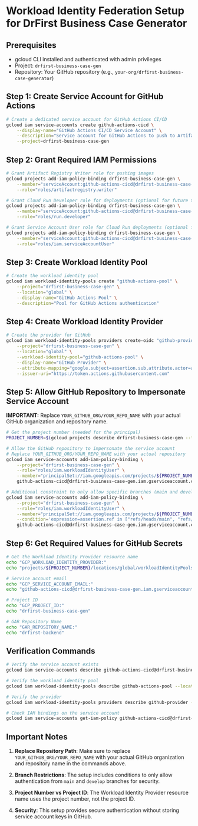 # Workload Identity Federation Setup for DrFirst Business Case Generator

## Prerequisites
- gcloud CLI installed and authenticated with admin privileges
- Project: `drfirst-business-case-gen`
- Repository: Your GitHub repository (e.g., `your-org/drfirst-business-case-generator`)

## Step 1: Create Service Account for GitHub Actions

```bash
# Create a dedicated service account for GitHub Actions CI/CD
gcloud iam service-accounts create github-actions-cicd \
    --display-name="GitHub Actions CI/CD Service Account" \
    --description="Service account for GitHub Actions to push to Artifact Registry and deploy to Cloud Run" \
    --project=drfirst-business-case-gen
```

## Step 2: Grant Required IAM Permissions

```bash
# Grant Artifact Registry Writer role for pushing images
gcloud projects add-iam-policy-binding drfirst-business-case-gen \
    --member="serviceAccount:github-actions-cicd@drfirst-business-case-gen.iam.gserviceaccount.com" \
    --role="roles/artifactregistry.writer"

# Grant Cloud Run Developer role for deployments (optional for future tasks)
gcloud projects add-iam-policy-binding drfirst-business-case-gen \
    --member="serviceAccount:github-actions-cicd@drfirst-business-case-gen.iam.gserviceaccount.com" \
    --role="roles/run.developer"

# Grant Service Account User role for Cloud Run deployments (optional for future tasks)
gcloud projects add-iam-policy-binding drfirst-business-case-gen \
    --member="serviceAccount:github-actions-cicd@drfirst-business-case-gen.iam.gserviceaccount.com" \
    --role="roles/iam.serviceAccountUser"
```

## Step 3: Create Workload Identity Pool

```bash
# Create the workload identity pool
gcloud iam workload-identity-pools create "github-actions-pool" \
    --project="drfirst-business-case-gen" \
    --location="global" \
    --display-name="GitHub Actions Pool" \
    --description="Pool for GitHub Actions authentication"
```

## Step 4: Create Workload Identity Provider

```bash
# Create the provider for GitHub
gcloud iam workload-identity-pools providers create-oidc "github-provider" \
    --project="drfirst-business-case-gen" \
    --location="global" \
    --workload-identity-pool="github-actions-pool" \
    --display-name="GitHub Provider" \
    --attribute-mapping="google.subject=assertion.sub,attribute.actor=assertion.actor,attribute.repository=assertion.repository,attribute.repository_owner=assertion.repository_owner,attribute.ref=assertion.ref" \
    --issuer-uri="https://token.actions.githubusercontent.com"
```

## Step 5: Allow GitHub Repository to Impersonate Service Account

**IMPORTANT:** Replace `YOUR_GITHUB_ORG/YOUR_REPO_NAME` with your actual GitHub organization and repository name.

```bash
# Get the project number (needed for the principal)
PROJECT_NUMBER=$(gcloud projects describe drfirst-business-case-gen --format="value(projectNumber)")

# Allow the GitHub repository to impersonate the service account
# Replace YOUR_GITHUB_ORG/YOUR_REPO_NAME with your actual repository
gcloud iam service-accounts add-iam-policy-binding \
    --project="drfirst-business-case-gen" \
    --role="roles/iam.workloadIdentityUser" \
    --member="principalSet://iam.googleapis.com/projects/${PROJECT_NUMBER}/locations/global/workloadIdentityPools/github-actions-pool/attribute.repository/YOUR_GITHUB_ORG/YOUR_REPO_NAME" \
    github-actions-cicd@drfirst-business-case-gen.iam.gserviceaccount.com

# Additional constraint to only allow specific branches (main and develop)
gcloud iam service-accounts add-iam-policy-binding \
    --project="drfirst-business-case-gen" \
    --role="roles/iam.workloadIdentityUser" \
    --member="principalSet://iam.googleapis.com/projects/${PROJECT_NUMBER}/locations/global/workloadIdentityPools/github-actions-pool/attribute.repository/YOUR_GITHUB_ORG/YOUR_REPO_NAME" \
    --condition='expression=assertion.ref in ["refs/heads/main", "refs/heads/develop"],title=Limit to main and develop branches,description=Only allow authentication from main and develop branches' \
    github-actions-cicd@drfirst-business-case-gen.iam.gserviceaccount.com
```

## Step 6: Get Required Values for GitHub Secrets

```bash
# Get the Workload Identity Provider resource name
echo "GCP_WORKLOAD_IDENTITY_PROVIDER:"
echo "projects/${PROJECT_NUMBER}/locations/global/workloadIdentityPools/github-actions-pool/providers/github-provider"

# Service account email
echo "GCP_SERVICE_ACCOUNT_EMAIL:"
echo "github-actions-cicd@drfirst-business-case-gen.iam.gserviceaccount.com"

# Project ID
echo "GCP_PROJECT_ID:"
echo "drfirst-business-case-gen"

# GAR Repository Name
echo "GAR_REPOSITORY_NAME:"
echo "drfirst-backend"
```

## Verification Commands

```bash
# Verify the service account exists
gcloud iam service-accounts describe github-actions-cicd@drfirst-business-case-gen.iam.gserviceaccount.com --project=drfirst-business-case-gen

# Verify the workload identity pool
gcloud iam workload-identity-pools describe github-actions-pool --location=global --project=drfirst-business-case-gen

# Verify the provider
gcloud iam workload-identity-pools providers describe github-provider --location=global --workload-identity-pool=github-actions-pool --project=drfirst-business-case-gen

# Check IAM bindings on the service account
gcloud iam service-accounts get-iam-policy github-actions-cicd@drfirst-business-case-gen.iam.gserviceaccount.com --project=drfirst-business-case-gen
```

## Important Notes

1. **Replace Repository Path**: Make sure to replace `YOUR_GITHUB_ORG/YOUR_REPO_NAME` with your actual GitHub organization and repository name in the commands above.

2. **Branch Restrictions**: The setup includes conditions to only allow authentication from `main` and `develop` branches for security.

3. **Project Number vs Project ID**: The Workload Identity Provider resource name uses the project number, not the project ID.

4. **Security**: This setup provides secure authentication without storing service account keys in GitHub. 